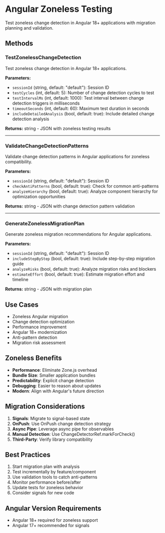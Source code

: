 # Angular Zoneless Testing

Test zoneless change detection in Angular 18+ applications with migration planning and validation.

## Methods

### TestZonelessChangeDetection
Test zoneless change detection in Angular 18+ applications.

**Parameters:**
- `sessionId` (string, default: "default"): Session ID
- `testCycles` (int, default: 5): Number of change detection cycles to test
- `testIntervalMs` (int, default: 1000): Test interval between change detection triggers in milliseconds
- `timeoutSeconds` (int, default: 60): Maximum test duration in seconds
- `includeDetailedAnalysis` (bool, default: true): Include detailed change detection analysis

**Returns:** string - JSON with zoneless testing results

---

### ValidateChangeDetectionPatterns
Validate change detection patterns in Angular applications for zoneless compatibility.

**Parameters:**
- `sessionId` (string, default: "default"): Session ID
- `checkAntiPatterns` (bool, default: true): Check for common anti-patterns
- `analyzeHierarchy` (bool, default: true): Analyze component hierarchy for optimization opportunities

**Returns:** string - JSON with change detection pattern validation

---

### GenerateZonelessMigrationPlan
Generate zoneless migration recommendations for Angular applications.

**Parameters:**
- `sessionId` (string, default: "default"): Session ID
- `includeStepByStep` (bool, default: true): Include step-by-step migration guide
- `analyzeRisks` (bool, default: true): Analyze migration risks and blockers
- `estimateEffort` (bool, default: true): Estimate migration effort and timeline

**Returns:** string - JSON with migration plan

## Use Cases

- Zoneless Angular migration
- Change detection optimization
- Performance improvement
- Angular 18+ modernization
- Anti-pattern detection
- Migration risk assessment

## Zoneless Benefits

- **Performance**: Eliminate Zone.js overhead
- **Bundle Size**: Smaller application bundles
- **Predictability**: Explicit change detection
- **Debugging**: Easier to reason about updates
- **Modern**: Align with Angular's future direction

## Migration Considerations

1. **Signals**: Migrate to signal-based state
2. **OnPush**: Use OnPush change detection strategy
3. **Async Pipe**: Leverage async pipe for observables
4. **Manual Detection**: Use ChangeDetectorRef.markForCheck()
5. **Third-Party**: Verify library compatibility

## Best Practices

1. Start migration plan with analysis
2. Test incrementally by feature/component
3. Use validation tools to catch anti-patterns
4. Monitor performance before/after
5. Update tests for zoneless behavior
6. Consider signals for new code

## Angular Version Requirements

- Angular 18+ required for zoneless support
- Angular 17+ recommended for signals
